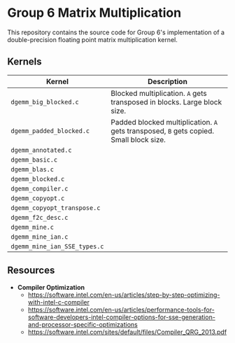 # Group 6 Matrix Multiplication #
This repository contains the source code for Group 6's implementation of a
double-precision floating point matrix multiplication kernel.

## Kernels ##
| **Kernel**                   | **Description**                                                                        |
| ---------------------------- | -------------------------------------------------------------------------------------- |
| `dgemm_big_blocked.c`        | Blocked multiplication. `A` gets transposed in blocks. Large block size.               |
| `dgemm_padded_blocked.c`     | Padded blocked multiplication. `A` gets transposed, `B` gets copied. Small block size. |
| `dgemm_annotated.c`          |                                                                                        |
| `dgemm_basic.c`              |                                                                                        |
| `dgemm_blas.c`               |                                                                                        |
| `dgemm_blocked.c`            |                                                                                        |
| `dgemm_compiler.c`           |                                                                                        |
| `dgemm_copyopt.c`            |                                                                                        |
| `dgemm_copyopt_transpose.c`  |                                                                                        |
| `dgemm_f2c_desc.c`           |                                                                                        |
| `dgemm_mine.c`               |                                                                                        |
| `dgemm_mine_ian.c`           |                                                                                        |
| `dgemm_mine_ian_SSE_types.c` |                                                                                        |

## Resources ##
-  **Compiler Optimization**
    - https://software.intel.com/en-us/articles/step-by-step-optimizing-with-intel-c-compiler
    - https://software.intel.com/en-us/articles/performance-tools-for-software-developers-intel-compiler-options-for-sse-generation-and-processor-specific-optimizations
    - https://software.intel.com/sites/default/files/Compiler_QRG_2013.pdf
